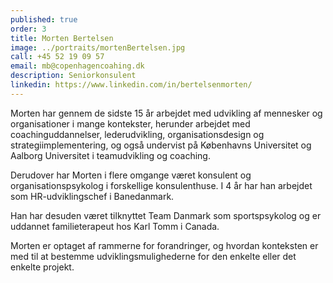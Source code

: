 ```yaml
---
published: true
order: 3
title: Morten Bertelsen
image: ../portraits/mortenBertelsen.jpg
call: +45 52 19 09 57
email: mb@copenhagencoahing.dk
description: Seniorkonsulent
linkedin: https://www.linkedin.com/in/bertelsenmorten/
---
```


Morten har gennem de sidste 15 år arbejdet med udvikling af mennesker og organisationer i mange kontekster, herunder arbejdet med coachinguddannelser, lederudvikling, organisationsdesign og strategiimplementering, og også undervist på Københavns Universitet og Aalborg Universitet i teamudvikling og coaching. 

Derudover har Morten i flere omgange været konsulent og organisationspsykolog i forskellige konsulenthuse. I 4 år har han arbejdet som HR-udviklingschef i Banedanmark. 

Han har desuden været tilknyttet Team Danmark som sportspsykolog og er uddannet familieterapeut hos Karl Tomm i Canada. 

Morten er optaget af rammerne for forandringer, og hvordan konteksten er med til at bestemme udviklingsmulighederne for den enkelte eller det enkelte projekt.

